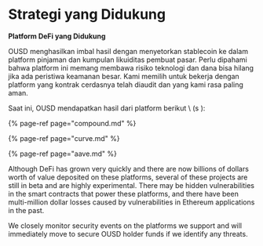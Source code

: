 # Strategi yang Didukung

**Platform DeFi yang Didukung**

OUSD menghasilkan imbal hasil dengan menyetorkan stablecoin ke dalam platform pinjaman dan kumpulan likuiditas pembuat pasar. Perlu dipahami bahwa platform ini memang membawa risiko teknologi dan dana bisa hilang jika ada peristiwa keamanan besar. Kami memilih untuk bekerja dengan platform yang kontrak cerdasnya telah diaudit dan yang kami rasa paling aman.

Saat ini, OUSD mendapatkan hasil dari platform berikut \ (s \):

{% page-ref page="compound.md" %}

{% page-ref page="curve.md" %}

{% page-ref page="aave.md" %}

Although DeFi has grown very quickly and there are now billions of dollars worth of value deposited on these platforms, several of these projects are still in beta and are highly experimental. There may be hidden vulnerabilities in the smart contracts that power these platforms, and there have been multi-million dollar losses caused by vulnerabilities in Ethereum applications in the past.

We closely monitor security events on the platforms we support and will immediately move to secure OUSD holder funds if we identify any threats.



